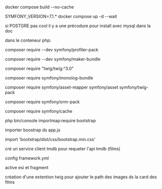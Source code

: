 
docker compose build --no-cache

SYMFONY_VERSION=7.1.* docker compose up -d --wait

si POSTGRE pas cool il y a une précodure pour install avec mysql dans la doc

dans le conteneur php:

composer require --dev symfony/profiler-pack

composer require --dev symfony/maker-bundle

composer require "twig/twig:^3.0"

composer require symfony/monolog-bundle

composer require symfony/asset-mapper symfony/asset symfony/twig-pack

composer require symfony/orm-pack

composer require symfony/cache


php bin/console importmap:require bootstrap

importer boostrap ds app.js

import 'bootstrap/dist/css/bootstrap.min.css'


cré un service client tmdb pour requeter l'api tmdb (films)

config framework.yml

active esi et fragment



création d'une extention twig pour ajouter le path des images ds la card des films



